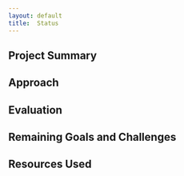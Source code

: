 ```yaml
---
layout: default
title:  Status
---
```


## Project Summary


## Approach


## Evaluation


## Remaining Goals and Challenges


## Resources Used
